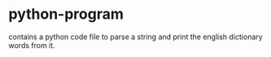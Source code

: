 # python-program
contains a python code file to parse a string and print the english dictionary words from it.
